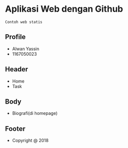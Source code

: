 # Aplikasi Web dengan Github
```
Contoh web statis
```

## Profile
- Alwan Yassin
- 1167050023

## Header
- Home
- Task

## Body
- Biografi(di homepage)

## Footer
- Copyright @ 2018
